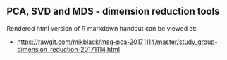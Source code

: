 ## PCA, SVD and MDS - dimension reduction tools

Rendered html version of R markdown handout can be viewed at:
 - https://rawgit.com/mikblack/msg-pca-20171114/master/study_group-dimension_reduction-20171114.html


